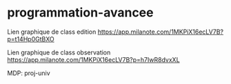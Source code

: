 # programmation-avancee

Lien graphique de class edition
https://app.milanote.com/1MKPiX16ecLV7B?p=t14Hp0GtBXO

Lien graphique de class observation
https://app.milanote.com/1MKPiX16ecLV7B?p=h7IwR8dvxXL

MDP:
proj-univ